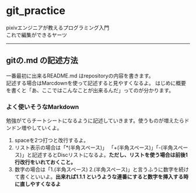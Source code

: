 # git_practice
pixivエンジニアが教えるプログラミング入門  
これで編集ができるヤーツ  

***

## gitの.md の記述方法
一番最初に出来るREADME.md はrepositoryの内容を書きます。  
記述する場合はMarcdownを使って記述すると見やすくなるよ。
はじめに概要を書くと「あ、ここではこんなことが出来るんだ」ってのが分かります。


### よく使いそうなMarkdown
勉強がてらチートシートになるように記述していきます。使うものが増えたらドンドン増やしていくよ。

1. spaceを2つ打つと改行するよ。
2. リスト表示の場合は「*(半角スペース)」 「+(半角スペース)」「-(半角スペース)」と記述するとDiscリストになるよ。**ただし、リストを使う場合は前後1行改行をいれておくこと。**
3. 数字の場合は「1.(半角スペース) 2.(半角スペース)」と言うふうに数字を続けて書くといいよ。**出来れば1.1.1 というような連番にすると数字を挿入する時に直しやすくなるよ**